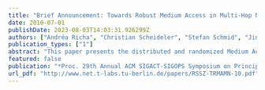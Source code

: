 ```yaml
---
title: "Brief Announcement: Towards Robust Medium Access in Multi-Hop Networks"
date: 2010-07-01
publishDate: 2023-08-03T14:03:31.926299Z
authors: ["Andréa Richa", "Christian Scheideler", "Stefan Schmid", "Jin Zhang"]
publication_types: ["1"]
abstract: "This paper presents the distributed and randomized Medium Access Control protocol Jade for multi-hop wireless networks with a single communication channel. Jade guarantees a high throughput despite a powerful adversary that is able to jam (groups of) nodes individually and during a (1-$ε$)-fraction of the entire time, where $ε$>0 is an arbitrarily small constant. We show that despite this harsh environment, Jade features a good performance as nodes are able to exploit the few non- jammed slots effectively."
featured: false
publication: "*Proc. 29th Annual ACM SIGACT-SIGOPS Symposium on Principles of Distributed Computing (PODC 2010)*"
url_pdf: "http://www.net.t-labs.tu-berlin.de/papers/RSSZ-TRMAMN-10.pdf"
---
```


